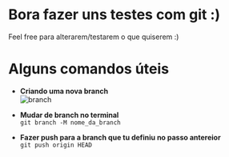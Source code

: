 # Bora fazer uns testes com git :)
Feel free para alterarem/testarem o que quiserem :)

# Alguns comandos úteis
- **Criando uma nova branch**<br>
![branch](https://user-images.githubusercontent.com/66988170/111853622-8afd7500-88fa-11eb-88b4-65d5c734d3d7.jpeg)

- **Mudar de branch no terminal**<br>
`git branch -M nome_da_branch`
 
 - **Fazer push para a branch que tu definiu no passo antereior**<br>
 `git push origin HEAD`
 

